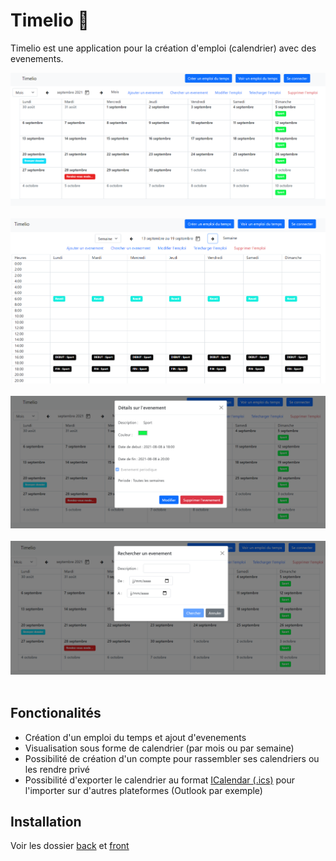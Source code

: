 # Timelio :calendar:


Timelio est une application pour la création d'emploi (calendrier) avec des evenements.

![Emploi vue mois](screens/emploi_mois.png)&nbsp;&nbsp;
![Emploi vue semaine](screens/emploi_semaine.png)&nbsp;&nbsp;
![Details evenement](screens/details_event.png)&nbsp;&nbsp;
![Recherche evenements](screens/recherche.png)&nbsp;&nbsp;



## Fonctionalités
* Création d'un emploi du temps et ajout d'evenements 
* Visualisation sous forme de calendrier (par mois ou par semaine)
* Possibilité de création d'un compte pour rassembler ses calendriers ou les rendre privé
* Possibilité d'exporter le calendrier au format [ICalendar (.ics)](https://fr.wikipedia.org/wiki/ICalendar) pour l'importer sur d'autres plateformes (Outlook par exemple)

## Installation
Voir les dossier [back](timelio-back) et [front](timelio-front)

